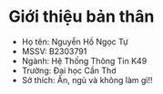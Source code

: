 # Giới thiệu bản thân

- Họ tên: Nguyễn Hồ Ngọc Tự  
- MSSV: B2303791  
- Ngành: Hệ Thống Thông Tin K49
- Trường: Đại học Cần Thơ
- Sở thích: Ăn, ngủ và không làm gì!!
